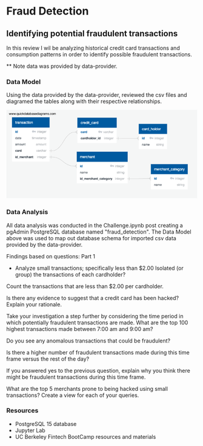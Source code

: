 # Fraud Detection 
## Identifying potential fraudulent transactions 

In this review I wil be analyzing historical credit card transactions and consumption patterns in order to identify possible fraudulent transactions.

** Note data was provided by data-provider. 

### Data Model

Using the data provided by the data-provider, reviewed the csv files and diagramed the tables along with their respective relationships. 

![Fraud Detection Database Relationship Diagram (DRD)](Pictures/Fraud_detection_ERD.png)

### Data Analysis

All data analysis was conducted in the Challenge.ipynb post creating a pgAdmin PostgreSQL database named "fraud_detection". The Data Model above was used to map out database schema for imported csv data provided by the data-provider.

Findings based on questions:
  Part 1
  - Analyze small transactions; specifically less than $2.00
      Isolated (or group) the transactions of each cardholder?
  
  Count the transactions that are less than $2.00 per cardholder.
  
  Is there any evidence to suggest that a credit card has been hacked? Explain your rationale.
  
  Take your investigation a step further by considering the time period in which potentially fraudulent transactions are made.
  What are the top 100 highest transactions made between 7:00 am and 9:00 am?
  
  Do you see any anomalous transactions that could be fraudulent?
  
  Is there a higher number of fraudulent transactions made during this time frame versus the rest of the day?
  
  If you answered yes to the previous question, explain why you think there might be fraudulent transactions during this time frame.
  
  What are the top 5 merchants prone to being hacked using small transactions?
  Create a view for each of your queries.

### Resources
- PostgreSQL 15 database
- Jupyter Lab
- UC Berkeley Fintech BootCamp resources and materials

### 
